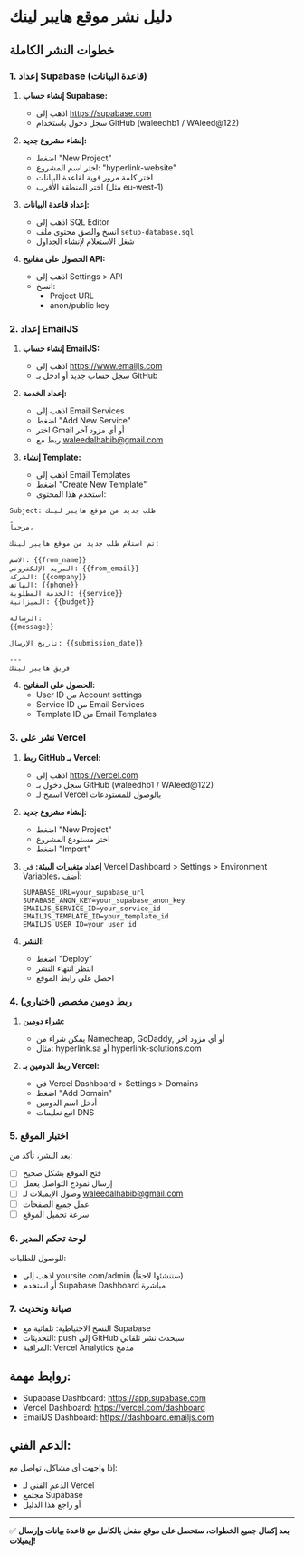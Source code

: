 # دليل نشر موقع هايبر لينك

## خطوات النشر الكاملة

### 1. إعداد Supabase (قاعدة البيانات)

1. **إنشاء حساب Supabase:**
   - اذهب إلى https://supabase.com
   - سجل دخول باستخدام GitHub (waleedhb1 / WAleed@122)

2. **إنشاء مشروع جديد:**
   - اضغط "New Project"
   - اختر اسم المشروع: "hyperlink-website"
   - اختر كلمة مرور قوية لقاعدة البيانات
   - اختر المنطقة الأقرب (مثل eu-west-1)

3. **إعداد قاعدة البيانات:**
   - اذهب إلى SQL Editor
   - انسخ والصق محتوى ملف `setup-database.sql`
   - شغل الاستعلام لإنشاء الجداول

4. **الحصول على مفاتيح API:**
   - اذهب إلى Settings > API
   - انسخ:
     - Project URL
     - anon/public key

### 2. إعداد EmailJS

1. **إنشاء حساب EmailJS:**
   - اذهب إلى https://www.emailjs.com
   - سجل حساب جديد أو ادخل بـ GitHub

2. **إعداد الخدمة:**
   - اذهب إلى Email Services
   - اضغط "Add New Service"
   - اختر Gmail أو أي مزود آخر
   - ربط مع waleedalhabib@gmail.com

3. **إنشاء Template:**
   - اذهب إلى Email Templates
   - اضغط "Create New Template"
   - استخدم هذا المحتوى:

```html
Subject: طلب جديد من موقع هايبر لينك

مرحباً،

تم استلام طلب جديد من موقع هايبر لينك:

الاسم: {{from_name}}
البريد الإلكتروني: {{from_email}}
الشركة: {{company}}
الهاتف: {{phone}}
الخدمة المطلوبة: {{service}}
الميزانية: {{budget}}

الرسالة:
{{message}}

تاريخ الإرسال: {{submission_date}}

---
فريق هايبر لينك
```

4. **الحصول على المفاتيح:**
   - User ID من Account settings
   - Service ID من Email Services
   - Template ID من Email Templates

### 3. نشر على Vercel

1. **ربط GitHub بـ Vercel:**
   - اذهب إلى https://vercel.com
   - سجل دخول بـ GitHub (waleedhb1 / WAleed@122)
   - اسمح لـ Vercel بالوصول للمستودعات

2. **إنشاء مشروع جديد:**
   - اضغط "New Project"
   - اختر مستودع المشروع
   - اضغط "Import"

3. **إعداد متغيرات البيئة:**
   في Vercel Dashboard > Settings > Environment Variables، أضف:
   ```
   SUPABASE_URL=your_supabase_url
   SUPABASE_ANON_KEY=your_supabase_anon_key
   EMAILJS_SERVICE_ID=your_service_id
   EMAILJS_TEMPLATE_ID=your_template_id
   EMAILJS_USER_ID=your_user_id
   ```

4. **النشر:**
   - اضغط "Deploy"
   - انتظر انتهاء النشر
   - احصل على رابط الموقع

### 4. ربط دومين مخصص (اختياري)

1. **شراء دومين:**
   - يمكن شراء من Namecheap, GoDaddy, أو أي مزود آخر
   - مثال: hyperlink.sa أو hyperlink-solutions.com

2. **ربط الدومين بـ Vercel:**
   - في Vercel Dashboard > Settings > Domains
   - اضغط "Add Domain"
   - أدخل اسم الدومين
   - اتبع تعليمات DNS

### 5. اختبار الموقع

بعد النشر، تأكد من:
- [ ] فتح الموقع بشكل صحيح
- [ ] إرسال نموذج التواصل يعمل
- [ ] وصول الإيميلات لـ waleedalhabib@gmail.com
- [ ] عمل جميع الصفحات
- [ ] سرعة تحميل الموقع

### 6. لوحة تحكم المدير

للوصول للطلبات:
- اذهب إلى yoursite.com/admin (سننشئها لاحقاً)
- أو استخدم Supabase Dashboard مباشرة

### 7. صيانة وتحديث

- النسخ الاحتياطية: تلقائية مع Supabase
- التحديثات: push إلى GitHub سيحدث نشر تلقائي
- المراقبة: Vercel Analytics مدمج

## روابط مهمة:
- Supabase Dashboard: https://app.supabase.com
- Vercel Dashboard: https://vercel.com/dashboard
- EmailJS Dashboard: https://dashboard.emailjs.com

## الدعم الفني:
إذا واجهت أي مشاكل، تواصل مع:
- الدعم الفني لـ Vercel
- مجتمع Supabase
- أو راجع هذا الدليل

---

✅ **بعد إكمال جميع الخطوات، ستحصل على موقع مفعل بالكامل مع قاعدة بيانات وإرسال إيميلات!** 